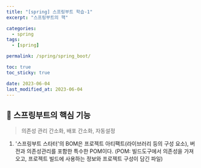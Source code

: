 ```yaml
---
title: "[spring] 스프링부트 학습-1"
excerpt: "스프링부트의 핵"

categories:
  - spring
tags:
  - [spring]

permalink: /spring/spring_boot/

toc: true
toc_sticky: true

date: 2023-06-04
last_modified_at: 2023-06-04
---
```


## 🦥 스프링부트의 핵심 기능

>의존성 관리 간소화, 배포 간소화, 자동설정

 1. '스프링부트 스타터'의 BOM은 프로젝트 아티팩트(라이브러리 등의 구성 요소), 버전과 의존성관리를 포함한 특수한 POM이다. (POM: 빌드도구에서 의존성을 가져오고, 프로젝트 빌드에 사용하는 정보와 프로젝트 구성이 담긴 파일)

